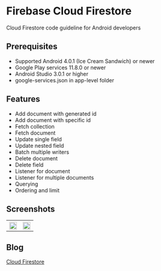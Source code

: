 # Firebase Cloud Firestore
Cloud Firestore code guideline for Android developers

## Prerequisites
* Supported Android 4.0.1 (Ice Cream Sandwich) or newer
* Google Play services 11.8.0 or newer
* Android Studio 3.0.1 or higher
* google-services.json in app-level folder

## Features
* Add document with generated id
* Add document with specific id
* Fetch collection
* Fetch document
* Update single field
* Update nested field
* Batch multiple writers
* Delete document
* Delete field
* Listener for document
* Listener for multiple documents
* Querying
* Ordering and limit

## Screenshots
<table width="100%">
	<tr>
	  <th><img src="https://user-images.githubusercontent.com/1763410/31247050-a24d9cb0-aa39-11e7-8749-0760e5e545cf.png" width="100%"></th>
	  <th><img src="https://user-images.githubusercontent.com/1763410/31247091-bc342392-aa39-11e7-9c16-1cb2c5f99ca7.png" width="100%"></th>
	</tr>
</table>

## Blog
[Cloud Firestore](https://medium.com/@jirawatee/)
